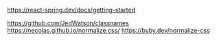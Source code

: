 https://react-spring.dev/docs/getting-started

https://github.com/JedWatson/classnames
https://necolas.github.io/normalize.css/
https://byby.dev/normalize-css

